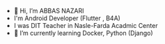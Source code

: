 
- 👋 Hi, I’m ABBAS NAZARI
- I'm Android Developer (Flutter , B4A)
- I was DIT Teacher in Nasle-Farda Acadmic Center
- 🌱 I’m currently learning Docker, Python (Django)

<!---
abbasnazari-0/abbasnazari-0 is a ✨ special ✨ repository because its `README.md` (this file) appears on your GitHub profile.
You can click the Preview link to take a look at your changes.
--->
